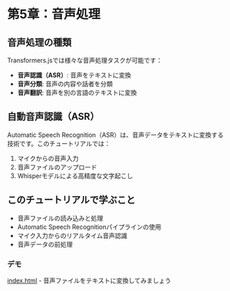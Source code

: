 # 第5章：音声処理

## 音声処理の種類

Transformers.jsでは様々な音声処理タスクが可能です：

- **音声認識（ASR）**: 音声をテキストに変換
- **音声分類**: 音声の内容や話者を分類
- **音声翻訳**: 音声を別の言語のテキストに変換

## 自動音声認識（ASR）

Automatic Speech Recognition（ASR）は、音声データをテキストに変換する技術です。このチュートリアルでは：
1. マイクからの音声入力
2. 音声ファイルのアップロード
3. Whisperモデルによる高精度な文字起こし

## このチュートリアルで学ぶこと

- 音声ファイルの読み込みと処理
- Automatic Speech Recognitionパイプラインの使用
- マイク入力からのリアルタイム音声認識
- 音声データの前処理

### デモ
[index.html](./index.html) - 音声ファイルをテキストに変換してみましょう
